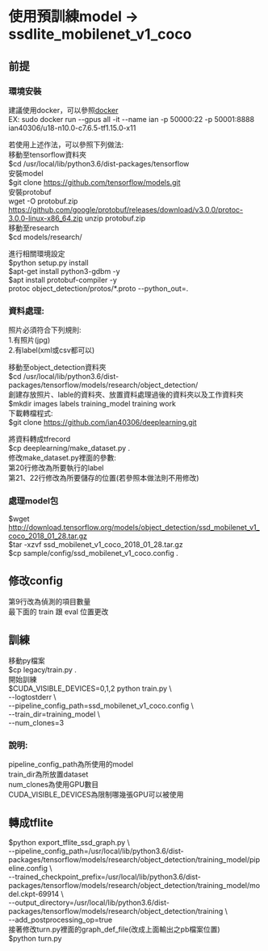 # 使用預訓練model -> ssdlite_mobilenet_v1_coco
## 前提
### 環境安裝
建議使用docker，可以參照<a href="https://github.com/ian40306/docker">docker</a>  
EX: sudo docker run --gpus all -it --name ian -p 50000:22 -p 50001:8888 ian40306/u18-n10.0-c7.6.5-tf1.15.0-x11  
  
若使用上述作法，可以參照下列做法:  
移動至tensorflow資料夾  
$cd /usr/local/lib/python3.6/dist-packages/tensorflow  
安裝model  
$git clone https://github.com/tensorflow/models.git  
安裝protobuf  
wget -O protobuf.zip https://github.com/google/protobuf/releases/download/v3.0.0/protoc-3.0.0-linux-x86_64.zip unzip protobuf.zip  
移動至research  
$cd models/research/  
  
進行相關環境設定  
$python setup.py install  
$apt-get install python3-gdbm -y  
$apt install protobuf-compiler -y  
protoc object_detection/protos/*.proto --python_out=.  

### 資料處理:  
照片必須符合下列規則:  
1.有照片(jpg)  
2.有label(xml或csv都可以)  
  
移動至object_detection資料夾  
$cd /usr/local/lib/python3.6/dist-packages/tensorflow/models/research/object_detection/  
創建存放照片、lable的資料夾、放置資料處理過後的資料夾以及工作資料夾
$mkdir images labels training_model training work  
下載轉檔程式:  
$git clone https://github.com/ian40306/deeplearning.git  
  
將資料轉成tfrecord  
$cp deeplearning/make_dataset.py .  
修改make_dataset.py裡面的參數:  
第20行修改為所要執行的label  
第21、22行修改為所要儲存的位置(若參照本做法則不用修改)  
### 處理model包
$wget http://download.tensorflow.org/models/object_detection/ssd_mobilenet_v1_coco_2018_01_28.tar.gz  
$tar -xzvf ssd_mobilenet_v1_coco_2018_01_28.tar.gz  
$cp sample/config/ssd_mobilenet_v1_coco.config .  
## 修改config
第9行改為偵測的項目數量  
最下面的 train 跟 eval 位置更改
## 訓練
移動py檔案  
$cp legacy/train.py .  
開始訓練  
$CUDA_VISIBLE_DEVICES=0,1,2 python train.py \\  
  --logtostderr \\  
  --pipeline_config_path=ssd_mobilenet_v1_coco.config \\  
  --train_dir=training_model \\  
  --num_clones=3
### 說明:
pipeline_config_path為所使用的model  
train_dir為所放置dataset  
num_clones為使用GPU數目  
CUDA_VISIBLE_DEVICES為限制哪幾張GPU可以被使用  
## 轉成tflite
$python export_tflite_ssd_graph.py \\  
--pipeline_config_path=/usr/local/lib/python3.6/dist-packages/tensorflow/models/research/object_detection/training_model/pipeline.config \\  
--trained_checkpoint_prefix=/usr/local/lib/python3.6/dist-packages/tensorflow/models/research/object_detection/training_model/model.ckpt-69914 \\  
--output_directory=/usr/local/lib/python3.6/dist-packages/tensorflow/models/research/object_detection/training \\  
--add_postprocessing_op=true  
接著修改turn.py裡面的graph_def_file(改成上面輸出之pb檔案位置)  
$python turn.py
